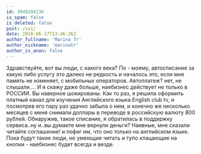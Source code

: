 ```yaml
---
id: 3948204136
is_spam: false
is_deleted: false
post: /ivi/
date: 2018-06-17T13:46:26Z
author_fullname: 'Marina Tr'
author_nickname: 'marinatr'
author_is_anon: false
---
```


<p>Здравствуйте, вот вы люди, с какого века? По - моему, автосписание за какую либо услугу это далеко не редкость и началось это, если мне память не изменяет, с мобильных операторов. Автоплатеж? нет, не слышали.... И я скажу даже больше, наебизнес действует не только в РОССИИ. Вы наверное шокированы. Как то раз, я решила оформить платный канал для изучения Английского языка English club tv, и посмотрев его пару раз удачно забыла о нем, и конечно же несколько месяцев с меня снимали доллары в переводе в российскую валюту 800 рублей. Обнаружив, такое списание, я обратилась в поддержку сервиса..ну и..вы думаете мне вернули деньги? Наивные, мне сказали читайте соглашение! и пофиг им, что оно только на английском языке. Пока будут такие люди, не умеющие читать и тупо клацающие на кнопки - наебизнес будет всегда и везде.</p>
